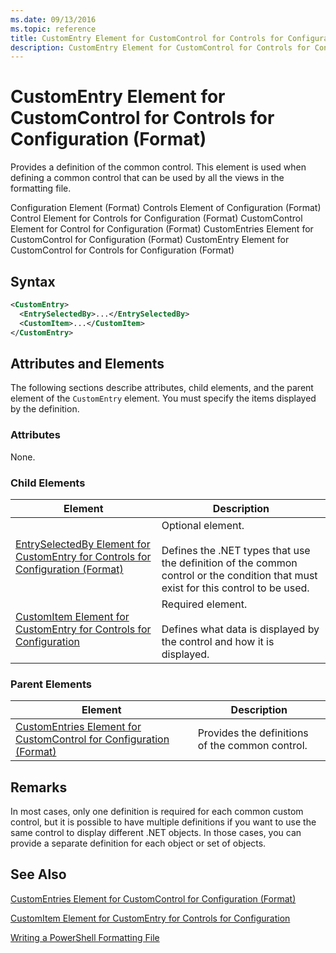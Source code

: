 ```yaml
---
ms.date: 09/13/2016
ms.topic: reference
title: CustomEntry Element for CustomControl for Controls for Configuration (Format)
description: CustomEntry Element for CustomControl for Controls for Configuration (Format)
---
```

# CustomEntry Element for CustomControl for Controls for Configuration (Format)

Provides a definition of the common control. This element is used when defining a common control that can be used by all the views in the formatting file.

Configuration Element (Format)
Controls Element of Configuration (Format)
Control Element for Controls for Configuration (Format)
CustomControl Element for Control for Configuration (Format)
CustomEntries Element for CustomControl for Configuration (Format)
CustomEntry Element for CustomControl for Controls for Configuration (Format)

## Syntax

```xml
<CustomEntry>
  <EntrySelectedBy>...</EntrySelectedBy>
  <CustomItem>...</CustomItem>
</CustomEntry>

```

## Attributes and Elements

The following sections describe attributes, child elements, and the parent element of the `CustomEntry` element. You must specify the items displayed by the definition.

### Attributes

None.

### Child Elements

|Element|Description|
|-------------|-----------------|
|[EntrySelectedBy Element for CustomEntry for Controls for Configuration (Format)](./entryselectedby-element-for-customentry-for-controls-for-configuration-format.md)|Optional element.<br /><br /> Defines the .NET types that use the definition of the common control or the condition that must exist for this control to be used.|
|[CustomItem Element for CustomEntry for Controls for Configuration](./customitem-element-for-customentry-for-controls-for-configuration-format.md)|Required element.<br /><br /> Defines what data is displayed by the control and how it is displayed.|

### Parent Elements

|Element|Description|
|-------------|-----------------|
|[CustomEntries Element for CustomControl for Configuration (Format)](./customentries-element-for-customcontrol-for-controls-for-configuration-format.md)|Provides the definitions of the common control.|

## Remarks

In most cases, only one definition is required for each common custom control, but it is possible to have multiple definitions if you want to use the same control to display different .NET objects. In those cases, you can provide a separate definition for each object or set of objects.

## See Also

[CustomEntries Element for CustomControl for Configuration (Format)](./customentries-element-for-customcontrol-for-controls-for-configuration-format.md)

[CustomItem Element for CustomEntry for Controls for Configuration](./customitem-element-for-customentry-for-controls-for-configuration-format.md)

[Writing a PowerShell Formatting File](./writing-a-powershell-formatting-file.md)
